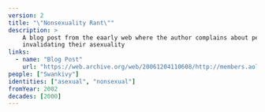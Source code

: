 ```yaml
---
version: 2
title: "\"Nonsexuality Rant\""
description: >
    A blog post from the eaarly web where the author complains about people
    invalidating their asexuality
links:
  - name: "Blog Post"
    url: "https://web.archive.org/web/20061204110608/http://members.aol.com/swankivy/nonsex.html"
people: ["Swankivy"]
identities: ["asexual", "nonsexual"]
fromYear: 2002
decades: [2000]
---
```

